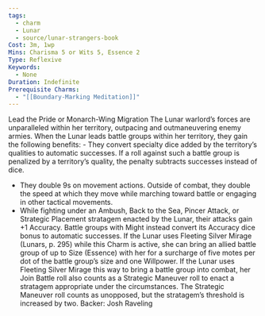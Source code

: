 ```yaml
---
tags:
  - charm
  - Lunar
  - source/lunar-strangers-book
Cost: 3m, 1wp
Mins: Charisma 5 or Wits 5, Essence 2
Type: Reflexive
Keywords:
  - None
Duration: Indefinite
Prerequisite Charms:
  - "[[Boundary-Marking Meditation]]"
---
```

Lead the Pride or Monarch-Wing Migration The Lunar warlord’s forces are unparalleled within her territory, outpacing and outmaneuvering enemy armies.
When the Lunar leads battle groups within her territory, they gain the following benefits:  - They convert specialty dice added by the territory’s qualities to automatic successes. If a roll against such a battle group is penalized by a territory’s quality, the penalty subtracts successes instead of dice.
 - They double 9s on movement actions. Outside of combat, they double the speed at which they move while marching toward battle or engaging in other tactical movements.
 - While fighting under an Ambush, Back to the Sea, Pincer Attack, or Strategic Placement stratagem enacted by the Lunar, their attacks gain +1 Accuracy.
Battle groups with Might instead convert its Accuracy dice bonus to automatic successes.
If the Lunar uses Fleeting Silver Mirage (Lunars, p. 295) while this Charm is active, she can bring an allied battle group of up to Size (Essence) with her for a surcharge of five motes per dot of the battle group’s size and one Willpower.
If the Lunar uses Fleeting Silver Mirage this way to bring a battle group into combat, her Join Battle roll also counts as a Strategic Maneuver roll to enact a stratagem appropriate under the circumstances. The Strategic Maneuver roll counts as unopposed, but the stratagem’s threshold is increased by two.
Backer: Josh Raveling